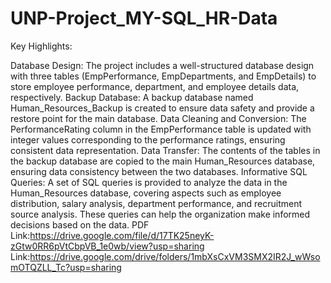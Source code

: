 # UNP-Project_MY-SQL_HR-Data
Key Highlights:

Database Design: The project includes a well-structured database design with three tables (EmpPerformance, EmpDepartments, and EmpDetails) to store employee performance, department, and employee details data, respectively.
Backup Database: A backup database named Human_Resources_Backup is created to ensure data safety and provide a restore point for the main database.
Data Cleaning and Conversion: The PerformanceRating column in the EmpPerformance table is updated with integer values corresponding to the performance ratings, ensuring consistent data representation.
Data Transfer: The contents of the tables in the backup database are copied to the main Human_Resources database, ensuring data consistency between the two databases.
Informative SQL Queries: A set of SQL queries is provided to analyze the data in the Human_Resources database, covering aspects such as employee distribution, salary analysis, department performance, and recruitment source analysis. These queries can help the organization make informed decisions based on the data.
PDF Link:https://drive.google.com/file/d/17TK25neyK-zGtw0RR6pVtCbpVB_1e0wb/view?usp=sharing
Link:https://drive.google.com/drive/folders/1mbXsCxVM3SMX2IR2J_wWsomOTQZLL_Tc?usp=sharing
